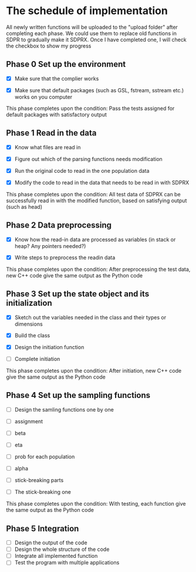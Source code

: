 # The schedule of implementation

All newly written functions will be uploaded to the "upload folder" after completing each phase. We could use them to replace old functions in SDPR to gradually make it SDPRX. Once I have completed one, I will check the checkbox to show my progress

## Phase 0 Set up the environment

- [x] Make sure that the complier works
- [x] Make sure that default packages (such as GSL, fstream, sstream etc.) works on you computer


This phase completes upon the condition: Pass the tests assigned for default packages with satisfactory output
## Phase 1 Read in the data
- [x] Know what files are read in
- [x] Figure out which of the parsing functions needs modification
- [x] Run the original code to read in the one population data
- [x] Modify the code to read in the data that needs to be read in with SDPRX


This phase completes upon the condition: All test data of SDPRX can be successfully read in with the modified function, based on satisfying output (such as head)
## Phase 2 Data preprocessing
- [x] Know how the read-in data are processed as variables (in stack or heap? Any pointers needed?)
- [x] Write steps to preprocess the readin data


This phase completes upon the condition: After preprocessing the test data, new C++ code give the same output as the Python code
## Phase 3 Set up the state object and its initialization
- [x]  Sketch out the variables needed in the class and their types or dimensions
- [x]  Build the class
- [x]  Design the initiation function
- [ ]  Complete initiation


This phase completes upon the condition: After initiation, new C++ code give the same output as the Python code
## Phase 4 Set up the sampling functions
- [ ]  Design the samling functions one by one
- [ ]  assignment
- [ ]  beta
- [ ]  eta
- [ ]  prob for each population
- [ ]  alpha
- [ ]  stick-breaking parts
- [ ]  The stick-breaking one


This phase completes upon the condition: With testing, each function give the same output as the Python code

## Phase 5 Integration
- [ ]  Design the output of the code
- [ ]  Design the whole structure of the code
- [ ]  Integrate all implemented function
- [ ]  Test the program with multiple applications
